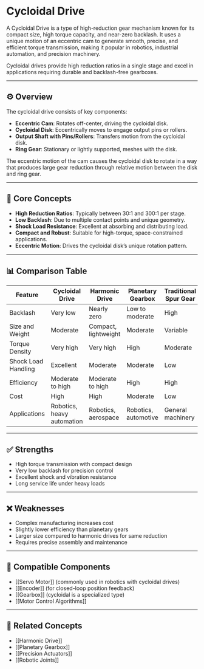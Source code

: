 # Cycloidal Drive

A Cycloidal Drive is a type of high-reduction gear mechanism known for its compact size, high torque capacity, and near-zero backlash. It uses a unique motion of an eccentric cam to generate smooth, precise, and efficient torque transmission, making it popular in robotics, industrial automation, and precision machinery.

Cycloidal drives provide high reduction ratios in a single stage and excel in applications requiring durable and backlash-free gearboxes.

---

## ⚙️ Overview

The cycloidal drive consists of key components:

- **Eccentric Cam**: Rotates off-center, driving the cycloidal disk.
- **Cycloidal Disk**: Eccentrically moves to engage output pins or rollers.
- **Output Shaft with Pins/Rollers**: Transfers motion from the cycloidal disk.
- **Ring Gear**: Stationary or lightly supported, meshes with the disk.

The eccentric motion of the cam causes the cycloidal disk to rotate in a way that produces large gear reduction through relative motion between the disk and ring gear.

---

## 🧠 Core Concepts

- **High Reduction Ratios**: Typically between 30:1 and 300:1 per stage.
- **Low Backlash**: Due to multiple contact points and unique geometry.
- **Shock Load Resistance**: Excellent at absorbing and distributing load.
- **Compact and Robust**: Suitable for high-torque, space-constrained applications.
- **Eccentric Motion**: Drives the cycloidal disk’s unique rotation pattern.

---

## 📊 Comparison Table

| Feature             | Cycloidal Drive     | Harmonic Drive       | Planetary Gearbox    | Traditional Spur Gear  |
|---------------------|---------------------|----------------------|----------------------|-----------------------|
| Backlash            | Very low            | Nearly zero          | Low to moderate      | High                  |
| Size and Weight     | Moderate            | Compact, lightweight | Moderate             | Variable              |
| Torque Density      | Very high           | Very high            | High                 | Moderate              |
| Shock Load Handling | Excellent           | Moderate             | Moderate             | Low                   |
| Efficiency          | Moderate to high    | Moderate to high     | High                 | High                  |
| Cost                | High                | High                 | Moderate             | Low                   |
| Applications        | Robotics, heavy automation | Robotics, aerospace | Robotics, automotive | General machinery     |

---

## ✅ Strengths

- High torque transmission with compact design  
- Very low backlash for precision control  
- Excellent shock and vibration resistance  
- Long service life under heavy loads  

---

## ❌ Weaknesses

- Complex manufacturing increases cost  
- Slightly lower efficiency than planetary gears  
- Larger size compared to harmonic drives for same reduction  
- Requires precise assembly and maintenance  

---

## 🧩 Compatible Components

- [[Servo Motor]] (commonly used in robotics with cycloidal drives)  
- [[Encoder]] (for closed-loop position feedback)  
- [[Gearbox]] (cycloidal is a specialized type)  
- [[Motor Control Algorithms]]  

---

## 🔗 Related Concepts

- [[Harmonic Drive]]  
- [[Planetary Gearbox]]  
- [[Precision Actuators]]  
- [[Robotic Joints]]  
